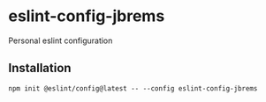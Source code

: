 # eslint-config-jbrems

Personal eslint configuration

## Installation
```
npm init @eslint/config@latest -- --config eslint-config-jbrems
```
